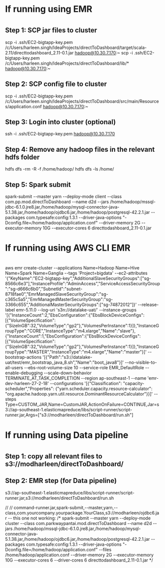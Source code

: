 #
# If running using EMR
# 
## Step 1: SCP jar files to cluster
scp -i .ssh/EC2-bigtapp-key.pem /c/Users/harleen.singh/IdeaProjects/directToDashboard/target/scala-2.11/directtodashboard_2.11-0.1.jar hadoop@10.30.7.170:~
scp -i .ssh/EC2-bigtapp-key.pem /c/Users/harleen.singh/IdeaProjects/directToDashboard/lib/* hadoop@10.30.7.170:~
## Step 2: SCP config file to cluster
scp -i .ssh/EC2-bigtapp-key.pem /c/Users/harleen.singh/IdeaProjects/directToDashboard/src/main/Resources/application.conf hadoop@10.30.7.170:~
## Step 3: Login into cluster (optional)
ssh -i .ssh/EC2-bigtapp-key.pem hadoop@10.30.7.170
## Step 4: Remove any hadoop files in the relevant hdfs folder
hdfs dfs -rm -R -f /home/hadoop/
hdfs dfs -ls /home/
## Step 5: Spark submit 
spark-submit --master yarn --deploy-mode client --class com.pp.mod.directToDashboard --name d2d --jars /home/hadoop/mssql-jdbc-6.1.0.jre8.jar,/home/hadoop/mysql-connector-java-5.1.38.jar,/home/hadoop/ojdbc6.jar,/home/hadoop/postgresql-42.2.1.jar --packages com.typesafe:config:1.3.1 --driver-java-options "-Dconfig.file=\/home\/hadoop\/application.conf" --driver-memory 2G --executor-memory 10G --executor-cores 6 directtodashboard_2.11-0.1.jar

#
# If running using AWS CLI EMR 
#
aws emr create-cluster --applications Name=Hadoop Name=Hive Name=Spark Name=Ganglia --tags 'Project=bigdata' --ec2-attributes '{"KeyName":"EC2-bigtapp-key","AdditionalSlaveSecurityGroups":["sg-8566c6e3"],"InstanceProfile":"AdminAccess","ServiceAccessSecurityGroup":"sg-d666c6b0","SubnetId":"subnet-8718fae0","EmrManagedSlaveSecurityGroup":"sg-c365c5a5","EmrManagedMasterSecurityGroup":"sg-3366c655","AdditionalMasterSecurityGroups":["sg-74872012"]}' --release-label emr-5.11.0 --log-uri 's3n://datalake-uat/' --instance-groups '[{"InstanceCount":2,"EbsConfiguration":{"EbsBlockDeviceConfigs":[{"VolumeSpecification":{"SizeInGB":32,"VolumeType":"gp2"},"VolumesPerInstance":1}]},"InstanceGroupType":"CORE","InstanceType":"m4.xlarge","Name":"slave"},{"InstanceCount":1,"EbsConfiguration":{"EbsBlockDeviceConfigs":[{"VolumeSpecification":{"SizeInGB":32,"VolumeType":"gp2"},"VolumesPerInstance":1}]},"InstanceGroupType":"MASTER","InstanceType":"m4.xlarge","Name":"master"}]' --bootstrap-actions '[{"Path":"s3://datalake-uat/test/emr_bootstrap_java_8.sh","Name":"boot_java8"}]' --no-visible-to-all-users --ebs-root-volume-size 10 --service-role EMR_DefaultRole --enable-debugging --scale-down-behavior TERMINATE_AT_TASK_COMPLETION --region ap-southeast-1 --name 'emr-dev-harleen-27-2-18' --configurations '[{"Classification": "capacity-scheduler","Properties": {"yarn.scheduler.capacity.resource-calculator": "org.apache.hadoop.yarn.util.resource.DominantResourceCalculator"}}]' --steps Type=CUSTOM_JAR,Name=CustomJAR,ActionOnFailure=CONTINUE,Jar=s3://ap-southeast-1.elasticmapreduce/libs/script-runner/script-runner.jar,Args=["s3://modharleen/directToDashboard/run.sh"]

#
# If running using Data pipeline
#
## Step 1: copy all relevant files to s3://modharleen/directToDashboard/
## Step 2: EMR step (for Data pipeline)
s3://ap-southeast-1.elasticmapreduce/libs/script-runner/script-runner.jar,s3://modharleen/directToDashboard/run.sh





// // command-runner.jar,spark-submit,--master,yarn,--class,com.yourcompany.yourpackage.YourClass,s3://modharleen/ojdbc6.jar
-- this one not working: 
/*
spark-submit --master yarn --deploy-mode cluster --class com.parkwaypantai.mod.directToDashboard --name d2d --jars /home/hadoop/mssql-jdbc-6.1.0.jre8.jar,/home/hadoop/mysql-connector-java-5.1.38.jar,/home/hadoop/ojdbc6.jar,/home/hadoop/postgresql-42.2.1.jar --packages com.typesafe:config:1.3.1 --driver-java-options "-Dconfig.file=\/home\/hadoop\/application.conf" --files /home/hadoop/application.conf --driver-memory 2G --executor-memory 10G --executor-cores 6 --driver-cores 6 directtodashboard_2.11-0.1.jar
*/